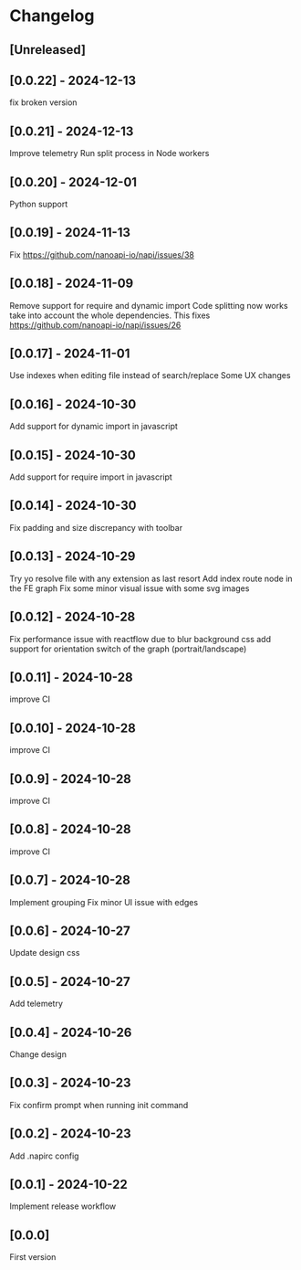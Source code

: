 # Changelog

## [Unreleased]

## [0.0.22] - 2024-12-13

fix broken version

## [0.0.21] - 2024-12-13

Improve telemetry
Run split process in Node workers

## [0.0.20] - 2024-12-01

Python support

## [0.0.19] - 2024-11-13

Fix https://github.com/nanoapi-io/napi/issues/38

## [0.0.18] - 2024-11-09

Remove support for require and dynamic import
Code splitting now works take into account the whole dependencies. This fixes https://github.com/nanoapi-io/napi/issues/26

## [0.0.17] - 2024-11-01

Use indexes when editing file instead of search/replace
Some UX changes

## [0.0.16] - 2024-10-30

Add support for dynamic import in javascript

## [0.0.15] - 2024-10-30

Add support for require import in javascript

## [0.0.14] - 2024-10-30

Fix padding and size discrepancy with toolbar

## [0.0.13] - 2024-10-29

Try yo resolve file with any extension as last resort
Add index route node in the FE graph
Fix some minor visual issue with some svg images

## [0.0.12] - 2024-10-28

Fix performance issue with reactflow due to blur background css
add support for orientation switch of the graph (portrait/landscape)

## [0.0.11] - 2024-10-28

improve CI

## [0.0.10] - 2024-10-28

improve CI

## [0.0.9] - 2024-10-28

improve CI

## [0.0.8] - 2024-10-28

improve CI

## [0.0.7] - 2024-10-28

Implement grouping
Fix minor UI issue with edges

## [0.0.6] - 2024-10-27

Update design css

## [0.0.5] - 2024-10-27

Add telemetry

## [0.0.4] - 2024-10-26

Change design

## [0.0.3] - 2024-10-23

Fix confirm prompt when running init command

## [0.0.2] - 2024-10-23

Add .napirc config

## [0.0.1] - 2024-10-22

Implement release workflow

## [0.0.0]

First version
